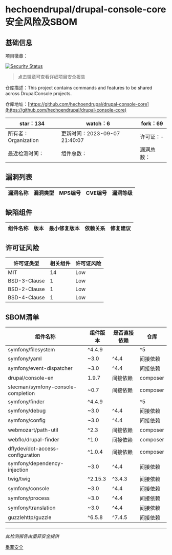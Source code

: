 # hechoendrupal/drupal-console-core安全风险及SBOM

## 基础信息

项目徽章：

[![Security Status](https://www.murphysec.com/platform3/v31/badge/1807486506256609280.svg)](https://www.murphysec.com/console/report/1807486505598103552/1807486506256609280)

> 点击徽章可查看详细项目安全报告

仓库描述：This project contains commands and features to be shared across DrupalConsole projects.

仓库地址：[https://github.com/hechoendrupal/drupal-console-core](https://github.com/hechoendrupal/drupal-console-core)

| star：134 | watch：6 | fork：69 |
| ----------- | -------------- | ------------ |
| 所有者：Organization | 更新时间：2023-09-07 21:40:07 | 许可证：- |
| 最近检测时间： | 组件总数： | 漏洞总数： |




## 漏洞列表

| 漏洞名称 | 漏洞类型 | MPS编号 | CVE编号 | 漏洞等级 |
| ------- | ------ | ------- | ------ | ----- |





## 缺陷组件

| 组件名称 | 版本 | 最小修复版本 | 依赖关系 | 修复建议 |
| -------- | ---- | ------------ | -------- | -------- |





## 许可证风险

| 许可证类型 | 相关组件 | 许可证风险 |
| ---------- | -------- | ---------- |
|MIT|14|Low|
|BSD-3-Clause|1|Low|
|BSD-2-Clause|1|Low|
|BSD-4-Clause|1|Low|




## SBOM清单

| 组件名称 | 组件版本 | 是否直接依赖 | 仓库 |
| -------- | -------- | ------------ | ---- |
|symfony/filesystem|^4.4.9 || ^5 || ^6|间接依赖|composer|
|symfony/yaml|~3.0|^4.4|间接依赖|composer|
|symfony/event-dispatcher|~3.0|^4.4|间接依赖|composer|
|drupal/console-en|1.9.7|间接依赖|composer|
|stecman/symfony-console-completion|~0.7|间接依赖|composer|
|symfony/finder|^4.4.9 || ^5 || ^6|间接依赖|composer|
|symfony/debug|~3.0|^4.4|间接依赖|composer|
|symfony/config|~3.0|^4.4|间接依赖|composer|
|webmozart/path-util|^2.3|间接依赖|composer|
|webflo/drupal-finder|^1.0|间接依赖|composer|
|dflydev/dot-access-configuration|^1.0.4|间接依赖|composer|
|symfony/dependency-injection|~3.0|^4.4|间接依赖|composer|
|twig/twig|^2.15.3|^3.4.3|间接依赖|composer|
|symfony/console|~3.0|^4.4|间接依赖|composer|
|symfony/process|~3.0|^4.4|间接依赖|composer|
|symfony/translation|~3.0|^4.4|间接依赖|composer|
|guzzlehttp/guzzle|^6.5.8|^7.4.5|间接依赖|composer|


------

*此检测报告由墨菲安全提供*

[墨菲安全](www.murphysec.com)
